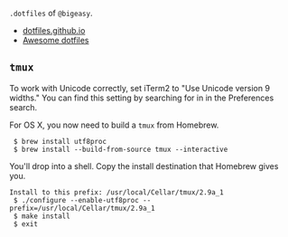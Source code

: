 `.dotfiles` of `@bigeasy`.

 * [dotfiles.github.io](https://dotfiles.github.io/)
 * [Awesome dotfiles](https://github.com/webpro/awesome-dotfiles)

## `tmux`

To work with Unicode correctly, set iTerm2 to "Use Unicode version 9 widths."
You can find this setting by searching for in in the Preferences search.

For OS X, you now need to build a `tmux` from Homebrew.

```console
 $ brew install utf8proc
 $ brew install --build-from-source tmux --interactive
```

You'll drop into a shell. Copy the install destination that Homebrew gives you.

```console
Install to this prefix: /usr/local/Cellar/tmux/2.9a_1
 $ ./configure --enable-utf8proc --prefix=/usr/local/Cellar/tmux/2.9a_1
 $ make install
 $ exit
```

